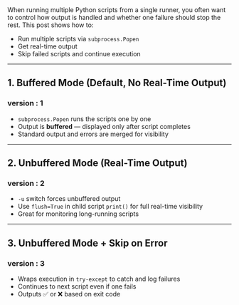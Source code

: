 
 <p><br /></p><p>When running multiple Python scripts from a single runner, you often want to control how output is handled and whether one failure should stop the rest. This post shows how to:</p></header><section><ul>
        <li>Run multiple scripts via <code>subprocess.Popen</code></li>
        <li>Get real-time output </li>
        <li>Skip failed scripts and continue execution</li>
      </ul>
    <p></p>
    <hr>


<h2> 1. Buffered Mode (Default, No Real-Time Output)</h2>
<h3>version : 1 </h3>
    <ul>
      <li><code>subprocess.Popen</code> runs the scripts one by one</li>
      <li>Output is <strong>buffered</strong> — displayed only after script completes</li>
      <li>Standard output and errors are merged for visibility</li>
   </ul>


  <hr>
  <h2>2. Unbuffered Mode (Real-Time Output)</h2>
<h3>version : 2</h3>
    <ul>
      <li><code>-u</code> switch forces unbuffered output</li>
      <li>Use <code>flush=True</code> in child script <code>print()</code> for full real-time visibility</li>
      <li>Great for monitoring long-running scripts</li>
    </ul>
  <hr>


  <h2>3. Unbuffered Mode + Skip on Error</h2>
  <h3> version : 3 </h3>
    <ul>
      <li>Wraps execution in <code>try-except</code> to catch and log failures</li>
      <li>Continues to next script even if one fails</li>
      <li>Outputs ✅ or ❌ based on exit code</li>
    </ul>
